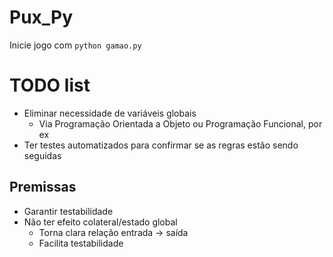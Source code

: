 # Pux_Py
Inicie jogo com `python gamao.py`

# TODO list
- Eliminar necessidade de variáveis globais
    - Via Programação Orientada a Objeto ou Programação Funcional, por ex
- Ter testes automatizados para confirmar se as regras estão sendo seguidas

## Premissas
- Garantir testabilidade
- Não ter efeito colateral/estado global
    - Torna clara relação entrada -> saída
    - Facilita testabilidade